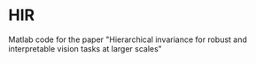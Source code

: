 # HIR
Matlab code for the paper "Hierarchical invariance for robust and interpretable vision tasks at larger scales"

